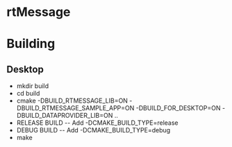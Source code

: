 # rtMessage

# Building

## Desktop
* mkdir build
* cd build
* cmake -DBUILD_RTMESSAGE_LIB=ON -DBUILD_RTMESSAGE_SAMPLE_APP=ON -DBUILD_FOR_DESKTOP=ON -DBUILD_DATAPROVIDER_LIB=ON ..
* RELEASE BUILD -- Add -DCMAKE_BUILD_TYPE=release 
* DEBUG BUILD -- Add -DCMAKE_BUILD_TYPE=debug
* make
